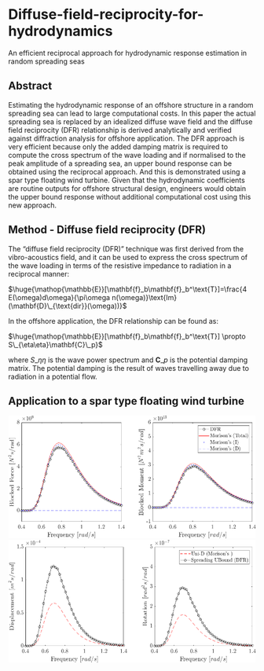 # Diffuse-field-reciprocity-for-hydrodynamics
An efficient reciprocal approach for hydrodynamic response estimation in random spreading seas

## Abstract 

Estimating the hydrodynamic response of an offshore structure in a random spreading sea can lead to large computational costs. In this paper the actual spreading sea is replaced by an idealized diffuse wave field and the diffuse field reciprocity (DFR) relationship is derived analytically and verified against diffraction analysis for offshore application. The DFR approach is very efficient because only the added damping matrix is required to compute the cross spectrum of the wave loading and if normalised to the peak amplitude of a spreading sea, an upper bound response can be obtained using the reciprocal approach. And this is demonstrated using a spar type floating wind turbine. Given that the hydrodynamic coefficients are routine outputs for offshore structural design, engineers would obtain the upper bound response without additional computational cost using this new approach. 

## Method - Diffuse field reciprocity (DFR)

The “diffuse field reciprocity (DFR)” technique was first derived from the vibro-acoustics field, and it can be used to express the cross spectrum of the wave loading in terms of the resistive impedance to radiation in a reciprocal manner:

$\huge{\mathop{\mathbb{E}}[\mathbf{f}_b\mathbf{f}_b^\text{T}]=\frac{4 E(\omega)d\omega}{\pi\omega n(\omega)}\text{Im}(\mathbf{D}\_{\text{dir}}(\omega))}$

In the offshore application, the DFR relationship can be found as:

$\huge{\mathop{\mathbb{E}}[\mathbf{f}_b\mathbf{f}_b^\text{T}] \propto S\_{\eta\eta}\mathbf{C}\_p}$ 

where $S\_{\eta\eta}$ is the wave power spectrum and $\mathbf{C}\_p$ is the potential damping matrix. The potential damping is the result of waves travelling away due to radiation in a potential flow.

## Application to a spar type floating wind turbine 

<img src="/files/FroceComp.png" height="250" width="600">

<img src="/files/ResComp.png" height="250" width="600">



